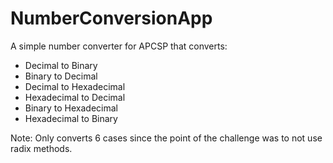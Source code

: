 # NumberConversionApp

A simple number converter for APCSP that converts:

- Decimal to Binary
- Binary to Decimal
- Decimal to Hexadecimal
- Hexadecimal to Decimal
- Binary to Hexadecimal
- Hexadecimal to Binary

Note: Only converts 6 cases since the point of the challenge was to not use radix methods.
